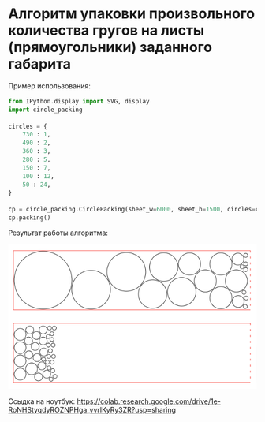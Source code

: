 # Алгоритм упаковки произвольного количества гругов на листы (прямоугольники) заданного габарита

Пример использования:
```python
from IPython.display import SVG, display
import circle_packing

circles = {
    730 : 1,
    490 : 2,
    360 : 3,
    280 : 5,
    150 : 7,
    100 : 12,
    50 : 24,
}

cp = circle_packing.CirclePacking(sheet_w=6000, sheet_h=1500, circles=circles, cut_border=20)
cp.packing()
```

Результат работы алгоритма:

![Пример работы алгоритка упаковки кругов на лист](https://github.com/tau15/python_circle_packing_in_rectangle/blob/main/python_circle_packing_in_rectangle_sample.png "Пример работы алгоритка упаковки кругов на лист")

Ссыдка на ноутбук:
https://colab.research.google.com/drive/1e-RoNHStyqdyROZNPHga_vvrIKyRy3ZR?usp=sharing
